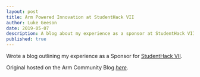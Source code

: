 ```yaml
---
layout: post
title: Arm Powered Innovation at StudentHack VII
author: Luke Geeson
date: 2019-05-07
description: A blog about my experience as a sponsor at StudentHack VII!
published: true
---
```


Wrote a blog outlining my experience as a Sponsor for [StudentHack VII](https://www.studenthack.com/).

Original hosted on the Arm Community Blog [_here_](https://community.arm.com/developer/research/b/articles/posts/arm-powered-innovation-at-studenthack).
